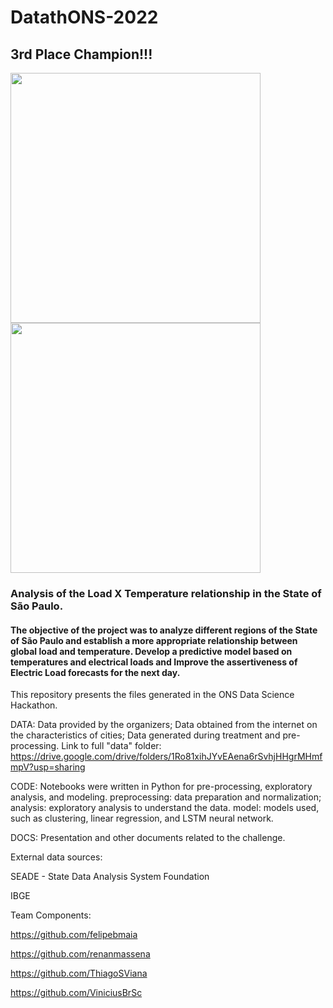 # DatathONS-2022

## 3rd Place Champion!!!

<div align="left">
<img src="https://user-images.githubusercontent.com/95922808/180620492-ddf721ac-0d92-4a8d-9dc8-bbbd8dacc1de.jpg" width="400px" />
</div>

<div align="left">
<img src="https://user-images.githubusercontent.com/95922808/180620534-c15dc57a-2630-4a6b-972a-7c5394d7724c.jpeg" width="400px" />
</div>

### Analysis of the Load X Temperature relationship in the State of São Paulo.

#### The objective of the project was to analyze different regions of the State of São Paulo and establish a more appropriate relationship between global load and temperature. Develop a predictive model based on temperatures and electrical loads and Improve the assertiveness of Electric Load forecasts for the next day.

This repository presents the files generated in the ONS Data Science Hackathon.

DATA:
Data provided by the organizers;
Data obtained from the internet on the characteristics of cities;
Data generated during treatment and pre-processing.
Link to full "data" folder:
https://drive.google.com/drive/folders/1Ro81xihJYvEAena6rSvhjHHgrMHmfmpV?usp=sharing

CODE:
Notebooks were written in Python for pre-processing, exploratory analysis, and modeling.
preprocessing: data preparation and normalization;
analysis: exploratory analysis to understand the data.
model: models used, such as clustering, linear regression, and LSTM neural network.

DOCS:
Presentation and other documents related to the challenge.

External data sources:

SEADE - State Data Analysis System Foundation

IBGE

Team Components:

https://github.com/felipebmaia


https://github.com/renanmassena

https://github.com/ThiagoSViana

https://github.com/ViniciusBrSc
